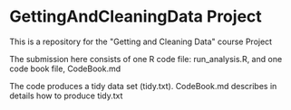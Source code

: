 GettingAndCleaningData Project
==============================

This is a repository for the  "Getting and Cleaning Data" course Project

The submission here consists of one R code file: run_analysis.R, and one code book file, CodeBook.md

The code produces a tidy data set (tidy.txt). CodeBook.md describes in details how to produce tidy.txt

